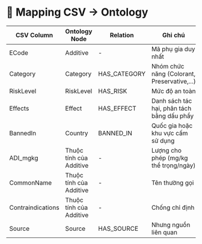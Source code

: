 # 📘 Mapping CSV → Ontology

| CSV Column         | Ontology Node            | Relation        | Ghi chú |
|--------------------|--------------------------|-----------------|----------|
| ECode              | Additive                 | -               | Mã phụ gia duy nhất |
| Category           | Category                 | HAS_CATEGORY    | Nhóm chức năng (Colorant, Preservative,...) |
| RiskLevel          | RiskLevel                | HAS_RISK        | Mức độ an toàn |
| Effects            | Effect                   | HAS_EFFECT      | Danh sách tác hại, phân tách bằng dấu phẩy |
| BannedIn           | Country                  | BANNED_IN       | Quốc gia hoặc khu vực cấm sử dụng |
| ADI_mgkg           | Thuộc tính của Additive  | -               | Lượng cho phép (mg/kg thể trọng/ngày) |
| CommonName         | Thuộc tính của Additive  | -               | Tên thường gọi  |
| Contraindications  | Thuộc tính của Additive  | -               | Chống chỉ định  |
| Source             | Source                   | HAS_SOURCE      | Nhưng nguồn liên quan   |

